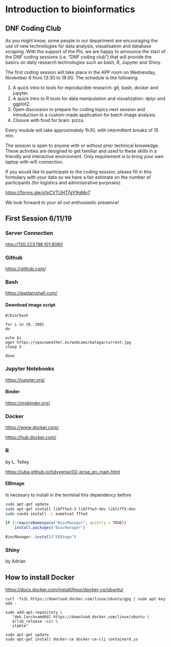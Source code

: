 # Introduction to bioinformatics 

## DNF Coding Club


As you might know, some people in our department are encouraging the use of new technologies for data analysis, visualisation and database scraping. With the support of the PIs, we are happy to announce the start of the DNF coding sessions (i.e. “DNF coding club”) that will provide the basics on daily research technologies such as bash, R, Jupyter and Shiny. 

The first coding session will take place in the APP room on Wednesday, November 6 from 13:30 to 18:00. The schedule is the following:

1. A quick intro to tools for reproducible research: git, bash, docker and jupyter.
2. A quick intro to R tools for data manipulation and visualization: dplyr and ggplot2.
3. Open discussion to prepare for coding topics next session and introduction to a custom-made application for batch image analysis.
4. Closure with food for brain: pizza.

Every module will take approximately 1h30, with intermittent breaks of 15 min.

The session is open to anyone with or without prior technical knowledge. These activities are designed to get familiar and used to these skills in a friendly and interactive environment. Only requirement is to bring your own laptop with wifi connection.

If you would like to participate to the coding session, please fill in this formulary with your data so we have a fair estimate on the number of participants (for logistics and administrative purposes). 

https://forms.gle/g1xCVTUHT7gY9gMn7

We look forward to your all out enthusiastic presence!

## First Session 6/11/19

### Server Connection
http://130.223.196.101:8080

### Github 
https://github.com/

### Bash 
https://explainshell.com/

#### Download image script

```
#/bin/bash

for i in {0..100}
do

echo $i
wget https://spainweather.es/webcams/malaga/current.jpg
sleep 3

done
```

### Jupyter Notebooks
https://jupyter.org/

#### Binder
https://mybinder.org/

### Docker
https://www.docker.com/

https://hub.docker.com/

### R 
by L. Telley

https://juba.github.io/tidyverse/02-prise_en_main.html

#### EBImage

Is necesary to install in the terminal this dependency before

```bash
sudo apt-get update
sudo apt-get install libfftw3-3 libfftw3-dev libtiff5-dev
sudo conda install -c eumetsat fftw3
```

```R
if (!requireNamespace("BiocManager", quietly = TRUE))
    install.packages("BiocManager")

BiocManager::install("EBImage")
```

### Shiny

by Adrian

## How to install Docker

https://docs.docker.com/install/linux/docker-ce/ubuntu/

```
curl -fsSL https://download.docker.com/linux/ubuntu/gpg | sudo apt-key add -

sudo add-apt-repository \
   "deb [arch=amd64] https://download.docker.com/linux/ubuntu \
   $(lsb_release -cs) \
   stable"
   
sudo apt-get update
sudo apt-get install docker-ce docker-ce-cli containerd.io

```
